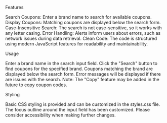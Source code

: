 Features

Search Coupons: Enter a brand name to search for available coupons.
Display Coupons: Matching coupons are displayed below the search form.
Case-Insensitive Search: The search is not case-sensitive, so it works with any letter casing.
Error Handling: Alerts inform users about errors, such as network issues during data retrieval.
Clean Code: The code is structured using modern JavaScript features for readability and maintainability.

Usage

Enter a brand name in the search input field.
Click the "Search" button to find coupons for the specified brand.
Coupons matching the brand are displayed below the search form.
Error messages will be displayed if there are issues with the search.
Note: The "Copy" feature may be added in the future to copy coupon codes.


Styling

Basic CSS styling is provided and can be customized in the styles.css file.
The focus outline around the input field has been customized. Please consider accessibility when making further changes.